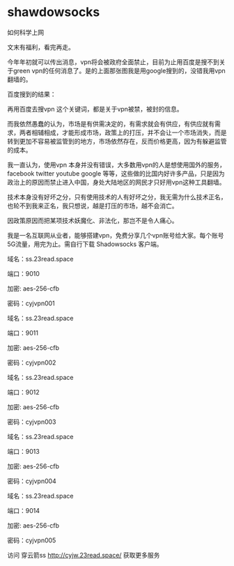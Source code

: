 # shawdowsocks
如何科学上网

文末有福利，看完再走。


今年年初就可以传出消息，vpn将会被政府全面禁止，目前为止用百度是搜不到关于green vpn的任何消息了。是的上面那张图我是用google搜到的，没错我用vpn翻墙的。

百度搜到的结果：


再用百度去搜vpn 这个关键词，都是关于vpn被禁，被封的信息。


而我依然愚蠢的认为，市场是有供需决定的，有需求就会有供应，有供应就有需求，两者相辅相成，才能形成市场，政策上的打压，并不会让一个市场消失，而是转到更加不容易被监管到的地方，市场依然存在，反而价格更高，因为有躲避监管的成本。

我一直认为，使用vpn 本身并没有错误，大多数用vpn的人是想使用国外的服务，facebook twitter youtube google 等等，这些做的比国内好许多产品，只是因为政治上的原因而禁止进入中国，身处大陆地区的网民才只好用vpn这种工具翻墙。

技术本身没有好坏之分，只有使用技术的人有好坏之分，我无需为什么技术正名，也轮不到我来正名，我只想说，越是打压的市场，越不会消亡。

因政策原因而把某项技术妖魔化、非法化，那岂不是令人痛心。

我是一名互联网从业者，能够搭建vpn，免费分享几个vpn账号给大家。每个账号5G流量，用完为止。需自行下载 Shadowsocks 客户端。

域名：ss.23read.space

端口：9010

加密: aes-256-cfb

密码：cyjvpn001

域名：ss.23read.space

端口：9011

加密: aes-256-cfb

密码：cyjvpn002

域名：ss.23read.space

端口：9012

加密: aes-256-cfb

密码：cyjvpn003

域名：ss.23read.space

端口：9013

加密: aes-256-cfb

密码：cyjvpn004

域名：ss.23read.space

端口：9014

加密: aes-256-cfb

密码：cyjvpn005



访问 穿云箭ss http://cyjw.23read.space/   获取更多服务
